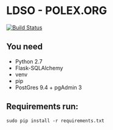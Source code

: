 # LDSO - POLEX.ORG

[![Build Status](https://travis-ci.org/luistelmocosta/LDSO-FEUP.svg?branch=master)](https://travis-ci.org/luistelmocosta/LDSO-FEUP)

## You need


* Python 2.7
* Flask-SQLAlchemy
* venv
* pip
* PostGres 9.4 + pgAdmin 3

## Requirements run:
`sudo pip install -r requirements.txt`

